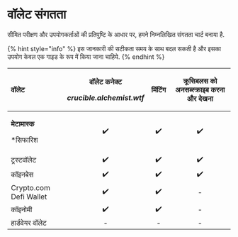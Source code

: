 # वॉलेट संगतता

सीमित परीक्षण और उपयोगकर्ताओं की प्रतिपुष्टि के आधार पर, हमने निम्नलिखित संगतता चार्ट बनाया है.

{% hint style="info" %}
इस जानकारी की सटीकता समय के साथ बदल सकती है और इसका उपयोग केवल एक गाइड के रूप में किया जाना चाहिये.
{% endhint %}

<table>
  <thead>
    <tr>
      <th style="text-align:left"><b>&#x935;&#x949;&#x932;&#x947;&#x91F;</b>
      </th>
      <th style="text-align:center">
        <p><b>&#x935;&#x949;&#x932;&#x947;&#x91F; &#x915;&#x928;&#x947;&#x915;&#x94D;&#x91F;</b> 
        </p>
        <p><em>crucible.alchemist.wtf</em>
        </p>
      </th>
      <th style="text-align:center"><b>&#x92E;&#x93F;&#x902;&#x91F;&#x93F;&#x902;&#x917;</b>
      </th>
      <th style="text-align:center"><b>&#x915;&#x94D;&#x930;&#x942;&#x938;&#x93F;&#x92C;&#x932;&#x938; &#x915;&#x94B; &#x905;&#x928;&#x938;&#x92C;&#x94D;&#x938;&#x94D;&#x915;&#x94D;&#x930;&#x93E;&#x907;&#x92C; &#x915;&#x930;&#x928;&#x93E; &#x914;&#x930; &#x926;&#x947;&#x916;&#x928;&#x93E;</b>
      </th>
    </tr>
  </thead>
  <tbody>
    <tr>
      <td style="text-align:left">
        <p><b>&#x92E;&#x947;&#x91F;&#x93E;&#x92E;&#x93E;&#x938;&#x94D;&#x915;</b>
        </p>
        <p>*&#x938;&#x93F;&#x92B;&#x93E;&#x930;&#x93F;&#x936;</p>
      </td>
      <td style="text-align:center">&#x2714;&#xFE0F;</td>
      <td style="text-align:center">&#x2714;&#xFE0F;</td>
      <td style="text-align:center">&#x2714;&#xFE0F;</td>
    </tr>
    <tr>
      <td style="text-align:left">&#x91F;&#x94D;&#x930;&#x938;&#x94D;&#x91F;&#x935;&#x949;&#x932;&#x947;&#x91F;</td>
      <td
      style="text-align:center">&#x2714;&#xFE0F;</td>
        <td style="text-align:center">&#x2714;&#xFE0F;</td>
        <td style="text-align:center">&#x2714;&#xFE0F;</td>
    </tr>
    <tr>
      <td style="text-align:left">&#x915;&#x949;&#x907;&#x928;&#x92C;&#x947;&#x938;</td>
      <td style="text-align:center">&#x2714;&#xFE0F;</td>
      <td style="text-align:center">&#x2714;&#xFE0F;</td>
      <td style="text-align:center">&#x2714;&#xFE0F;</td>
    </tr>
    <tr>
      <td style="text-align:left">Crypto.com Defi Wallet</td>
      <td style="text-align:center">&#x2714;&#xFE0F;</td>
      <td style="text-align:center">&#x2714;&#xFE0F;</td>
      <td style="text-align:center">-</td>
    </tr>
    <tr>
      <td style="text-align:left">&#x915;&#x949;&#x907;&#x928;&#x94B;&#x92E;&#x940;</td>
      <td style="text-align:center">&#x2714;&#xFE0F;</td>
      <td style="text-align:center">&#x2714;&#xFE0F;</td>
      <td style="text-align:center">-</td>
    </tr>
    <tr>
      <td style="text-align:left">&#x939;&#x93E;&#x930;&#x94D;&#x921;&#x935;&#x947;&#x92F;&#x930; &#x935;&#x949;&#x932;&#x947;&#x91F;</td>
      <td
      style="text-align:center">-</td>
        <td style="text-align:center">-</td>
        <td style="text-align:center">-</td>
    </tr>
  </tbody>
</table>

